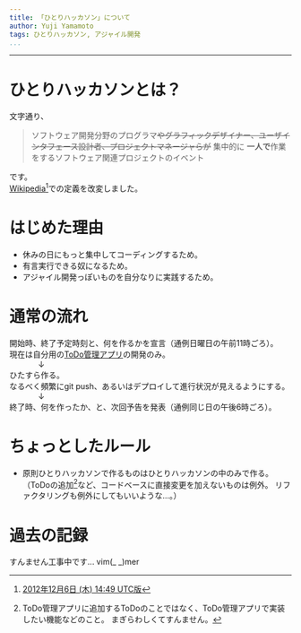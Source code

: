 ```yaml
---
title: 「ひとりハッカソン」について
author: Yuji Yamamoto
tags: ひとりハッカソン, アジャイル開発
...
```

---

# ひとりハッカソンとは？

文字通り、

> ソフトウェア開発分野のプログラマ~~やグラフィックデザイナー、ユーザインタフェース設計者、プロジェクトマネージャらが~~
> 集中的に
> **一人で**作業をするソフトウェア関連プロジェクトのイベント

です。  
[Wikipedia](http://ja.wikipedia.org/wiki/%E3%83%8F%E3%83%83%E3%82%AB%E3%82%BD%E3%83%B3)[^1]での定義を改変しました。

[^1]: [2012年12月6日 (木) 14:49 UTC版](http://ja.wikipedia.org/w/index.php?title=%E3%83%8F%E3%83%83%E3%82%AB%E3%82%BD%E3%83%B3&oldid=45279090)

# はじめた理由

- 休みの日にもっと集中してコーディングするため。
- 有言実行できる奴になるため。
- アジャイル開発っぽいものを自分なりに実践するため。

# 通常の流れ

開始時、終了予定時刻と、何を作るかを宣言（通例日曜日の午前11時ごろ）。  
現在は自分用の[ToDo管理アプリ](http://todo.igreque.info/)の開発のみ。  
&nbsp;&nbsp;&nbsp;&nbsp;&nbsp;&nbsp;&nbsp;&nbsp;&nbsp;&nbsp;&nbsp;&nbsp;&nbsp;↓  
ひたすら作る。  
なるべく頻繁にgit push、あるいはデプロイして進行状況が見えるようにする。  
&nbsp;&nbsp;&nbsp;&nbsp;&nbsp;&nbsp;&nbsp;&nbsp;&nbsp;&nbsp;&nbsp;&nbsp;&nbsp;↓  
終了時、何を作ったか、と、次回予告を発表（通例同じ日の午後6時ごろ）。

# ちょっとしたルール
- 原則ひとりハッカソンで作るものはひとりハッカソンの中のみで作る。
  （ToDoの追加[^2]など、コードベースに直接変更を加えないものは例外。
  リファクタリングも例外にしてもいいような...。）

[^2]: ToDo管理アプリに追加するToDoのことではなく、ToDo管理アプリで実装したい機能などのこと。
  まぎらわしくてすんません。

# 過去の記録
すんません工事中です... vim(\_ \_)mer
